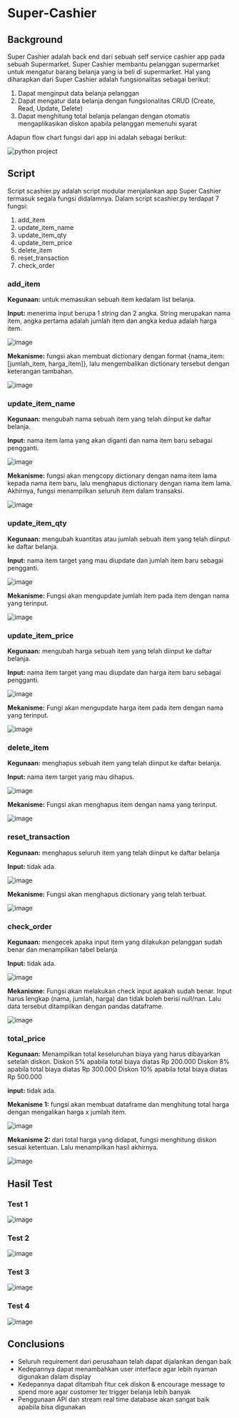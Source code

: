 # Super-Cashier

## Background
Super Cashier adalah back end dari sebuah self service cashier app pada sebuah Supermarket. Super Cashier membantu pelanggan supermarket untuk mengatur barang belanja yang ia beli di supermarket. Hal yang diharapkan dari Super Cashier adalah fungsionalitas sebagai berikut:
1. Dapat menginput data belanja pelanggan
2. Dapat mengatur data belanja dengan fungsionalitas CRUD (Create, Read, Update, Delete)
3. Dapat menghitung total belanja pelangan dengan otomatis mengaplikasikan diskon apabila pelanggan memenuhi syarat

Adapun flow chart fungsi dari app ini adalah sebagai berikut:

![python project](https://user-images.githubusercontent.com/59790033/205500156-3d31950a-2d8c-4d96-8ea9-95b978c6df40.png)

## Script
Script scashier.py adalah script modular menjalankan app Super Cashier termasuk segala fungsi didalamnya. Dalam script scashier.py terdapat 7 fungsi:
1. add_item
2. update_item_name
3. update_item_qty
4. update_item_price
5. delete_item
6. reset_transaction
7. check_order


### add_item
**Kegunaan:** untuk memasukan sebuah item kedalam list belanja.

**Input:** menerima input berupa 1 string dan 2 angka. String merupakan nama item, angka pertama adalah jumlah item dan angka kedua adalah harga item.

![image](https://user-images.githubusercontent.com/59790033/205500978-92d5ec21-2827-4f8f-85c7-a234775aa722.png)

**Mekanisme:** fungsi akan membuat dictionary dengan format {nama_item: [jumlah_item, harga_item]}, lalu mengembalikan dictionary tersebut dengan keterangan tambahan.

![image](https://user-images.githubusercontent.com/59790033/205501063-aa770d76-14cc-407b-9968-b0daa57587ef.png)




### update_item_name
**Kegunaan:** mengubah nama sebuah item yang telah diinput ke daftar belanja.

**Input:** nama item lama yang akan diganti dan nama item baru sebagai pengganti.

![image](https://user-images.githubusercontent.com/59790033/205501198-1ad4c729-e4ea-4abc-b589-03e446f019d4.png)

**Mekanisme:** fungsi akan mengcopy dictionary dengan nama item lama kepada nama item baru, lalu menghapus dictionary dengan nama item lama. Akhirnya, fungsi menampilkan seluruh item dalam transaksi.

![image](https://user-images.githubusercontent.com/59790033/205501308-8d9eb39a-a6ed-4c9f-9530-a348e3c1ef96.png)



### update_item_qty
**Kegunaan:** mengubah kuantitas atau jumlah sebuah item yang telah diinput ke daftar belanja.

**Input:** nama item target yang mau diupdate dan jumlah item baru sebagai pengganti.

![image](https://user-images.githubusercontent.com/59790033/205501445-2968c017-c6fe-4cf2-817d-9c0911497279.png)

**Mekanisme:** Fungsi akan mengupdate jumlah item pada item dengan nama yang terinput.

![image](https://user-images.githubusercontent.com/59790033/205501540-51806533-3ef0-475f-8c3d-f7e93892d7f4.png)

### update_item_price
**Kegunaan:** mengubah harga sebuah item yang telah diinput ke daftar belanja.

**Input:** nama item target yang mau diupdate dan harga item baru sebagai pengganti.

![image](https://user-images.githubusercontent.com/59790033/205501631-2066d8e8-23cb-45db-b75d-3e3bdbc5cc18.png)

**Mekanisme:** Fungi akan mengupdate harga item pada item dengan nama yang terinput.

![image](https://user-images.githubusercontent.com/59790033/205501645-07a009ce-27b4-41be-9149-f699cec6c3d5.png)


### delete_item
**Kegunaan:** menghapus sebuah item yang telah diinput ke daftar belanja.

**Input:** nama item target yang mau dihapus.

![image](https://user-images.githubusercontent.com/59790033/205501690-66ebbe79-fd29-4c9d-8980-5e4e9785d9e2.png)

**Mekanisme:** Fungsi akan menghapus item dengan nama yang terinput.

![image](https://user-images.githubusercontent.com/59790033/205501726-7f230afe-2506-4c54-9287-49c29b082ce0.png)


### reset_transaction
**Kegunaan:** menghapus seluruh item yang telah diinput ke daftar belanja

**Input:** tidak ada.

![image](https://user-images.githubusercontent.com/59790033/205501822-832a0e7b-9d81-486e-8b5a-3efee8e4889b.png)

**Mekanisme:** Fungsi akan menghapus dictionary yang telah terbuat.

![image](https://user-images.githubusercontent.com/59790033/205501892-a7f5ac2a-1e62-4e4c-a344-1f39519ff67a.png)


### check_order
**Kegunaan:** mengecek apaka input item yang dilakukan pelanggan sudah benar dan menampilkan tabel belanja

**Input:** tidak ada.

![image](https://user-images.githubusercontent.com/59790033/205501954-a0991347-450c-4da0-991a-f1e32f21458c.png)

**Mekanisme:** Fungsi akan melakukan check input apakah sudah benar. Input harus lengkap (nama, jumlah, harga) dan tidak boleh berisi null/nan. Lalu data tersebut ditampilkan dengan pandas dataframe.

![image](https://user-images.githubusercontent.com/59790033/205502027-fe9c8d10-bef8-45d5-9534-17ac67f0b77b.png)


### total_price
**Kegunaan:** Menampilkan total keseluruhan biaya yang harus dibayarkan setelah diskon.
        Diskon 5% apabila total biaya diatas Rp 200.000
        Diskon 8% apabila total biaya diatas Rp 300.000
        Diskon 10% apabila total biaya diatas Rp 500.000

**input:** tidak ada.

**Mekanisme 1:** fungsi akan membuat dataframe dan menghitung total harga dengan mengalikan harga x jumlah item.

![image](https://user-images.githubusercontent.com/59790033/205502155-6394e7a0-2895-46c7-8c7f-04dfa4b48477.png)

**Mekanisme 2:** dari total harga yang didapat, fungsi menghitung diskon sesuai ketentuan. Lalu menampilkan hasil akhirnya.

![image](https://user-images.githubusercontent.com/59790033/205502223-b0b29762-08ab-4c97-808a-e3790d9863d7.png)


## Hasil Test
### Test 1

![image](https://user-images.githubusercontent.com/59790033/205502277-c84f209a-db37-4efd-ba76-513b325bef1f.png)


### Test 2

![image](https://user-images.githubusercontent.com/59790033/205502292-1c436bb4-6622-432c-880e-5f00e8a71429.png)

### Test 3

![image](https://user-images.githubusercontent.com/59790033/205502312-65997816-289a-448a-8040-97e494e5aa85.png)


### Test 4

![image](https://user-images.githubusercontent.com/59790033/205502328-e0f666fe-4032-4910-95c1-3f2e2e69f54a.png)


## Conclusions
- Seluruh requirement dari perusahaan telah dapat dijalankan dengan baik
- Kedepannya dapat menambahkan user interface agar lebih nyaman digunakan dalam display
- Kedepannya dapat ditambah fitur cek diskon & encourage message to spend more agar customer ter trigger belanja lebih banyak
- Penggunaan API dan stream real time database akan sangat baik apabila bisa digunakan

